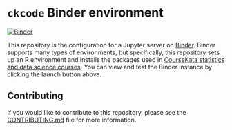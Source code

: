 # `ckcode` Binder environment

<!-- Start Badges -->

[![Binder](https://mybinder.org/badge_logo.svg)](https://mybinder.org/v2/gh/coursekata/ckcode-binder/main)

<!-- End Badges -->

This repository is the configuration for a Jupyter server on [Binder](https://mybinder.org/). Binder supports many types of environments, but specifically, this repository sets up an R environment and installs the packages used in [CourseKata statistics and data science courses](https://coursekata.org). You can view and test the Binder instance by clicking the launch button above.

## Contributing

If you would like to contribute to this repository, please see the [CONTRIBUTING.md](CONTRIBUTING.md) file for more information.
